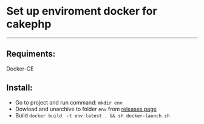 #  Set up enviroment docker for cakephp
----
## Requiments:
Docker-CE
## Install:
- Go to project and run command:
    `mkdir env`
- Dowload and unarchive to folder `env` from [releases page](https://github.com/Veigarcat/Cakephp-setup/releases)
- Build
    `docker build　-t env:latest . && sh docker-launch.sh` 
